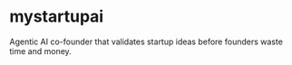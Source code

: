 # mystartupai
Agentic AI co-founder that validates startup ideas before founders waste time and money.
